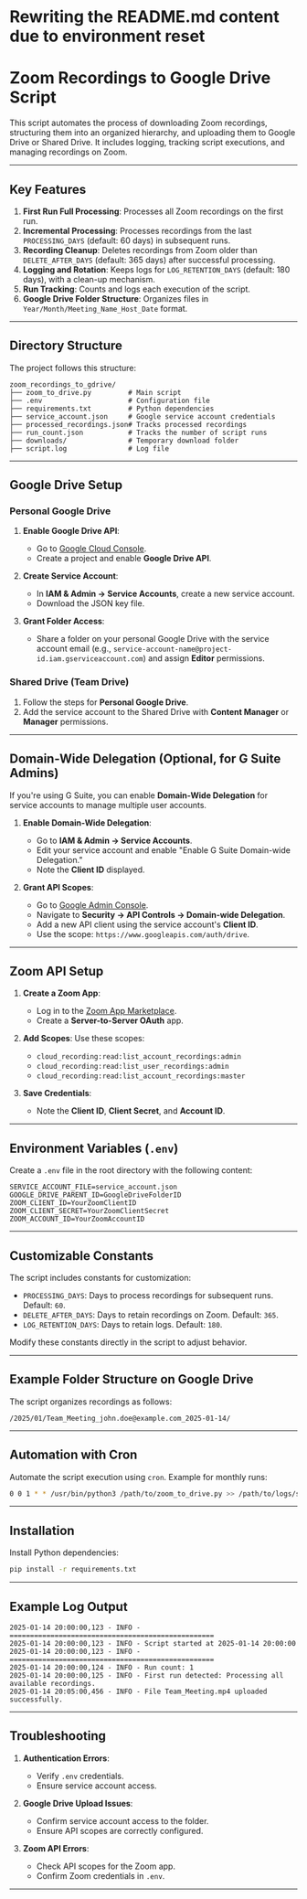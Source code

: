 # Rewriting the README.md content due to environment reset

# Zoom Recordings to Google Drive Script

This script automates the process of downloading Zoom recordings, structuring them into an organized hierarchy, and uploading them to Google Drive or Shared Drive. It includes logging, tracking script executions, and managing recordings on Zoom.

---

## Key Features

1. **First Run Full Processing**: Processes all Zoom recordings on the first run.
2. **Incremental Processing**: Processes recordings from the last `PROCESSING_DAYS` (default: 60 days) in subsequent runs.
3. **Recording Cleanup**: Deletes recordings from Zoom older than `DELETE_AFTER_DAYS` (default: 365 days) after successful processing.
4. **Logging and Rotation**: Keeps logs for `LOG_RETENTION_DAYS` (default: 180 days), with a clean-up mechanism.
5. **Run Tracking**: Counts and logs each execution of the script.
6. **Google Drive Folder Structure**: Organizes files in `Year/Month/Meeting_Name_Host_Date` format.

---

## Directory Structure

The project follows this structure:

```
zoom_recordings_to_gdrive/
├── zoom_to_drive.py         # Main script
├── .env                     # Configuration file
├── requirements.txt         # Python dependencies
├── service_account.json     # Google service account credentials
├── processed_recordings.json# Tracks processed recordings
├── run_count.json           # Tracks the number of script runs
├── downloads/               # Temporary download folder
├── script.log               # Log file
```

---

## Google Drive Setup

### Personal Google Drive

1. **Enable Google Drive API**:
   - Go to [Google Cloud Console](https://console.cloud.google.com/).
   - Create a project and enable **Google Drive API**.

2. **Create Service Account**:
   - In **IAM & Admin → Service Accounts**, create a new service account.
   - Download the JSON key file.

3. **Grant Folder Access**:
   - Share a folder on your personal Google Drive with the service account email (e.g., `service-account-name@project-id.iam.gserviceaccount.com`) and assign **Editor** permissions.

### Shared Drive (Team Drive)

1. Follow the steps for **Personal Google Drive**.
2. Add the service account to the Shared Drive with **Content Manager** or **Manager** permissions.

---

## Domain-Wide Delegation (Optional, for G Suite Admins)

If you're using G Suite, you can enable **Domain-Wide Delegation** for service accounts to manage multiple user accounts.

1. **Enable Domain-Wide Delegation**:
   - Go to **IAM & Admin → Service Accounts**.
   - Edit your service account and enable "Enable G Suite Domain-wide Delegation."
   - Note the **Client ID** displayed.

2. **Grant API Scopes**:
   - Go to [Google Admin Console](https://admin.google.com/).
   - Navigate to **Security → API Controls → Domain-wide Delegation**.
   - Add a new API client using the service account's **Client ID**.
   - Use the scope: `https://www.googleapis.com/auth/drive`.

---

## Zoom API Setup

1. **Create a Zoom App**:
   - Log in to the [Zoom App Marketplace](https://marketplace.zoom.us/).
   - Create a **Server-to-Server OAuth** app.

2. **Add Scopes**:
   Use these scopes:
   - `cloud_recording:read:list_account_recordings:admin`
   - `cloud_recording:read:list_user_recordings:admin`
   - `cloud_recording:read:list_account_recordings:master`

3. **Save Credentials**:
   - Note the **Client ID**, **Client Secret**, and **Account ID**.

---

## Environment Variables (`.env`)

Create a `.env` file in the root directory with the following content:

```plaintext
SERVICE_ACCOUNT_FILE=service_account.json
GOOGLE_DRIVE_PARENT_ID=GoogleDriveFolderID
ZOOM_CLIENT_ID=YourZoomClientID
ZOOM_CLIENT_SECRET=YourZoomClientSecret
ZOOM_ACCOUNT_ID=YourZoomAccountID
```

---

## Customizable Constants

The script includes constants for customization:

- `PROCESSING_DAYS`: Days to process recordings for subsequent runs. Default: `60`.
- `DELETE_AFTER_DAYS`: Days to retain recordings on Zoom. Default: `365`.
- `LOG_RETENTION_DAYS`: Days to retain logs. Default: `180`.

Modify these constants directly in the script to adjust behavior.

---

## Example Folder Structure on Google Drive

The script organizes recordings as follows:

```
/2025/01/Team_Meeting_john.doe@example.com_2025-01-14/
```

---

## Automation with Cron

Automate the script execution using `cron`. Example for monthly runs:

```bash
0 0 1 * * /usr/bin/python3 /path/to/zoom_to_drive.py >> /path/to/logs/script.log 2>&1
```

---

## Installation

Install Python dependencies:

```bash
pip install -r requirements.txt
```

---

## Example Log Output

```plaintext
2025-01-14 20:00:00,123 - INFO - ==================================================
2025-01-14 20:00:00,123 - INFO - Script started at 2025-01-14 20:00:00
2025-01-14 20:00:00,123 - INFO - ==================================================
2025-01-14 20:00:00,124 - INFO - Run count: 1
2025-01-14 20:00:00,125 - INFO - First run detected: Processing all available recordings.
2025-01-14 20:05:00,456 - INFO - File Team_Meeting.mp4 uploaded successfully.
```

---

## Troubleshooting

1. **Authentication Errors**:
   - Verify `.env` credentials.
   - Ensure service account access.

2. **Google Drive Upload Issues**:
   - Confirm service account access to the folder.
   - Ensure API scopes are correctly configured.

3. **Zoom API Errors**:
   - Check API scopes for the Zoom app.
   - Confirm Zoom credentials in `.env`.

---
